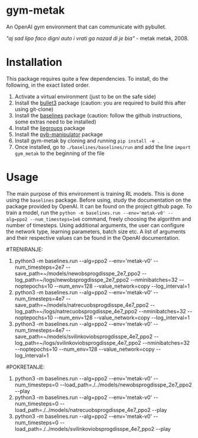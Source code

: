 # gym-metak

An OpenAI gym environment that can communicate with pybullet.

*"aj sad lipo faco digni auto i vrati ga nazad di je bia"* - metak metak, 2008.



# Installation

This package requires quite a few dependencies. To install, do the following, in the exact listed order.

1. Activate a virtual environment (just to be on the safe side)
2. Install the [bullet3](https://github.com/bulletphysics/bullet3) package (caution: you are required to build this after using git-clone)
3. Install the [baselines](https://github.com/openai/baselines/) package (caution: follow the github instructions, some extras need to be installed)
4. Install the [liegroups](https://github.com/utiasSTARS/liegroups) package
5. Install the [pyb-manipulator](https://github.com/utiasSTARS/pyb-manipulator) package
6. Install gym-metak by cloning and running ```pip install -e .```
7. Once installed, go to ```./baselines/baselines/run``` and add the line ```import gym_metak``` to the beginning of the file

# Usage

The main purpose of this environment is training RL models. This is done using the ```baselines``` package. Before using, study the documentation on the package provided by OpenAI. It can be found on the project github page.
To train a model, run the ```python -m baselines.run --env='metak-v0' --alg=ppo2 --num_timesteps=1e6``` command, freely choosing the algorithm and number of timesteps. Using additional arguments, the user can configure the network type, learning parameters, batch size etc. 
A list of arguments and their respective values can be found in the OpenAI documentation.

#TRENIRANJE:
1. python3 -m baselines.run --alg=ppo2 --env='metak-v0' --num_timesteps=2e7 --save_path=~/models/newobsprogdisspe_2e7_ppo2 --log_path=~/logs/newobsprogdisspe_2e7_ppo2  --nminibatches=32 --noptepochs=10 --num_env=128 --value_network=copy --log_interval=1
2. python3 -m baselines.run --alg=ppo2 --env='metak-v0' --num_timesteps=4e7 --save_path=~/models/natrecuobsprogdisspe_4e7_ppo2 --log_path=~/logs/natrecuobsprogdisspe_4e7_ppo2  --nminibatches=32 --noptepochs=10 --num_env=128 --value_network=copy --log_interval=1
3. python3 -m baselines.run --alg=ppo2 --env='metak-v0' --num_timesteps=4e7 --save_path=~/models/svilinkoviobsprogdisspe_4e7_ppo2 --log_path=~/logs/svilinkoviobsprogdisspe_4e7_ppo2  --nminibatches=32 --noptepochs=10 --num_env=128 --value_network=copy --log_interval=1


#POKRETANJE:
1. python3 -m baselines.run --alg=ppo2 --env='metak-v0' --num_timesteps=0 --load_path=./../models/newobsprogdisspe_2e7_ppo2 --play
2. python3 -m baselines.run --alg=ppo2 --env='metak-v0' --num_timesteps=0 --load_path=./../models/natrecuobsprogdisspe_4e7_ppo2 --play
3. python3 -m baselines.run --alg=ppo2 --env='metak-v0' --num_timesteps=0 --load_path=./../models/svilinkoviobsprogdisspe_4e7_ppo2 --play

